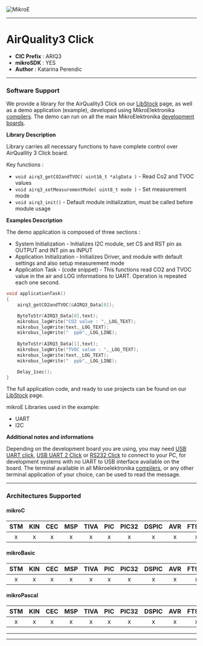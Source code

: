 ![MikroE](http://www.mikroe.com/img/designs/beta/logo_small.png)

---

# AirQuality3 Click

- **CIC Prefix**  : ARIQ3
- **mikroSDK**    : YES
- **Author**      : Katarina Perendic

---

### Software Support

We provide a library for the AirQuality3 Click on our [LibStock](https://libstock.mikroe.com/projects/view/2302/air-quality-3-click) 
page, as well as a demo application (example), developed using MikroElektronika 
[compilers](http://shop.mikroe.com/compilers). The demo can run on all the main 
MikroElektronika [development boards](http://shop.mikroe.com/development-boards).

**Library Description**

Library carries all necessary functions to have complete control over AirQuallity 3 Click board.

Key functions :

- ``` void airq3_getCO2andTVOC( uint16_t *algData ) ``` - Read Co2 and TVOC values
- ``` void airq3_setMeasurementMode( uint8_t mode ) ``` - Set measurement mode
- ``` void airq3_init() ``` - Default module initialization, must be called before module usage

**Examples Description**

The demo application is composed of three sections :

- System Initialization - Initializes I2C module, set CS and RST pin as OUTPUT and INT pin as INPUT
- Application Initialization - Initializes Driver, and module with default settings and also setup measurement mode
- Application Task - (code snippet) - This functions read CO2 and TVOC value in the air and LOG informations to UART. 
Operation is repeated each one second.


```.c
void applicationTask()
{
    airq3_getCO2andTVOC(&AIRQ3_Data[0]);

    ByteToStr(AIRQ3_Data[0],text);
    mikrobus_logWrite("CO2 value : ",_LOG_TEXT);
    mikrobus_logWrite(text,_LOG_TEXT);
    mikrobus_logWrite("  ppm",_LOG_LINE);
     
    ByteToStr(AIRQ3_Data[1],text);
    mikrobus_logWrite("TVOC value : ",_LOG_TEXT);
    mikrobus_logWrite(text,_LOG_TEXT);
    mikrobus_logWrite("  ppb",_LOG_LINE);

    Delay_1sec();
}
```

The full application code, and ready to use projects can be found on our 
[LibStock](https://libstock.mikroe.com/projects/view/2302/air-quality-3-click) page.

mikroE Libraries used in the example:

- UART
- I2C

**Additional notes and informations**

Depending on the development board you are using, you may need 
[USB UART click](http://shop.mikroe.com/usb-uart-click), 
[USB UART 2 Click](http://shop.mikroe.com/usb-uart-2-click) or 
[RS232 Click](http://shop.mikroe.com/rs232-click) to connect to your PC, for 
development systems with no UART to USB interface available on the board. The 
terminal available in all Mikroelektronika 
[compilers](http://shop.mikroe.com/compilers), or any other terminal application 
of your choice, can be used to read the message.

---
### Architectures Supported

#### mikroC

| STM | KIN | CEC | MSP | TIVA | PIC | PIC32 | DSPIC | AVR | FT90x |
|:-:|:-:|:-:|:-:|:-:|:-:|:-:|:-:|:-:|:-:|
| x | x | x | x | x | x | x | x | x | x |

#### mikroBasic

| STM | KIN | CEC | MSP | TIVA | PIC | PIC32 | DSPIC | AVR | FT90x |
|:-:|:-:|:-:|:-:|:-:|:-:|:-:|:-:|:-:|:-:|
| x | x | x | x | x | x | x | x | x | x |

#### mikroPascal

| STM | KIN | CEC | MSP | TIVA | PIC | PIC32 | DSPIC | AVR | FT90x |
|:-:|:-:|:-:|:-:|:-:|:-:|:-:|:-:|:-:|:-:|
| x | x | x | x | x | x | x | x | x | x |

---
---
